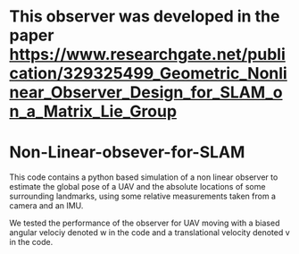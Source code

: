 # This observer was developed in the paper https://www.researchgate.net/publication/329325499_Geometric_Nonlinear_Observer_Design_for_SLAM_on_a_Matrix_Lie_Group
# Non-Linear-obsever-for-SLAM
This code contains a python based simulation of a non linear observer to estimate the global pose of a UAV and the absolute locations of some surrounding landmarks, using some relative measurements taken from a camera and an IMU.

We tested the performance of the observer for UAV moving with a biased angular velociy denoted w in the code and a translational velocity denoted v in the code.
